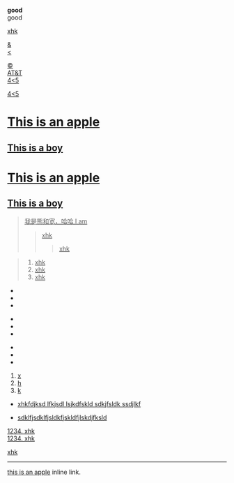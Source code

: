 **good** <br>
good

  <a href="http://www.baidu.com"> xhk

&amp;  <br>
&lt;

&copy; <br>
AT&T <br>
4<5 <br>

4&lt;5

This is an apple
=================
This is a boy
--------------

# This is an apple
## This is a boy

> 我是熊和宽，哈哈
> I am  
> > xhk
> > > xhk

> 1. xhk 
> 2. xhk
> 3. xhk

+
+
+
-
-
-
*
*
*

<ol>
    <li>x</li>
    <li>h</li>
    <li>k</li>
</ol>

* xhkfdjksd lfkjsdl
    lsjkdfskld
    sdkjfsldk
    ssdjlkf
    
* sdklfjsdklfjsldkfjskldfjlskdjfksld    



1234\. xhk <br>
1234. xhk


xhk
***

this is [an apple](http://www.hawkenx.cn/ "title") inline link.
